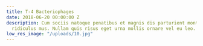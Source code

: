 ```yaml
---
title: T-4 Bacteriophages
date: 2018-06-20 00:00:00 Z
description: Cum sociis natoque penatibus et magnis dis parturient montes, nascetur
  ridiculus mus. Nullam quis risus eget urna mollis ornare vel eu leo.
low_res_image: "/uploads/10.jpg"
---
```


